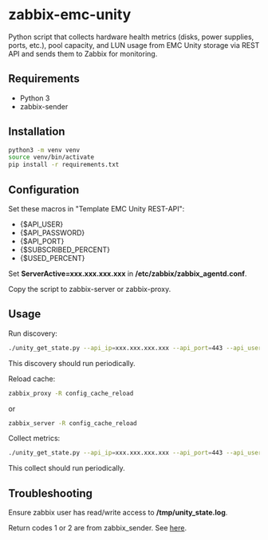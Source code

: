# zabbix-emc-unity

Python script that collects hardware health metrics (disks, power supplies, ports, etc.), pool capacity, and LUN usage from EMC Unity storage via REST API and sends them to Zabbix for monitoring.

## Requirements

- Python 3
- zabbix-sender

## Installation

```bash
python3 -m venv venv
source venv/bin/activate
pip install -r requirements.txt
```

## Configuration

Set these macros in "Template EMC Unity REST-API":

- {$API_USER}
- {$API_PASSWORD}
- {$API_PORT}
- {$SUBSCRIBED_PERCENT}
- {$USED_PERCENT}

Set **ServerActive=xxx.xxx.xxx.xxx** in **/etc/zabbix/zabbix_agentd.conf**.

Copy the script to zabbix-server or zabbix-proxy.

## Usage

Run discovery:

```bash
./unity_get_state.py --api_ip=xxx.xxx.xxx.xxx --api_port=443 --api_user=username --api_password='password' --storage_name="storage-host-name-in-zabbix" --discovery
```

This discovery should run periodically.

Reload cache:

```bash
zabbix_proxy -R config_cache_reload
```

or

```bash
zabbix_server -R config_cache_reload
```

Collect metrics:

```bash
./unity_get_state.py --api_ip=xxx.xxx.xxx.xxx --api_port=443 --api_user=username --api_password='password' --storage_name="storage-name" --status
```

This collect should run periodically.

## Troubleshooting

Ensure zabbix user has read/write access to **/tmp/unity_state.log**.

Return codes 1 or 2 are from zabbix_sender. See [here](https://www.zabbix.com/documentation/4.4/manpages/zabbix_sender).
